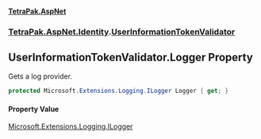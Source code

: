 #### [TetraPak.AspNet](index.md 'index')
### [TetraPak.AspNet.Identity](TetraPak_AspNet_Identity.md 'TetraPak.AspNet.Identity').[UserInformationTokenValidator](TetraPak_AspNet_Identity_UserInformationTokenValidator.md 'TetraPak.AspNet.Identity.UserInformationTokenValidator')
## UserInformationTokenValidator.Logger Property
Gets a log provider.  
```csharp
protected Microsoft.Extensions.Logging.ILogger Logger { get; }
```
#### Property Value
[Microsoft.Extensions.Logging.ILogger](https://docs.microsoft.com/en-us/dotnet/api/Microsoft.Extensions.Logging.ILogger 'Microsoft.Extensions.Logging.ILogger')
